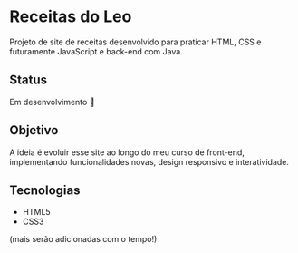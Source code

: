 # Receitas do Leo

Projeto de site de receitas desenvolvido para praticar HTML, CSS e futuramente JavaScript e back-end com Java.

## Status
Em desenvolvimento 🚧

## Objetivo
A ideia é evoluir esse site ao longo do meu curso de front-end, implementando funcionalidades novas, design responsivo e interatividade.

## Tecnologias
- HTML5
- CSS3

(mais serão adicionadas com o tempo!)